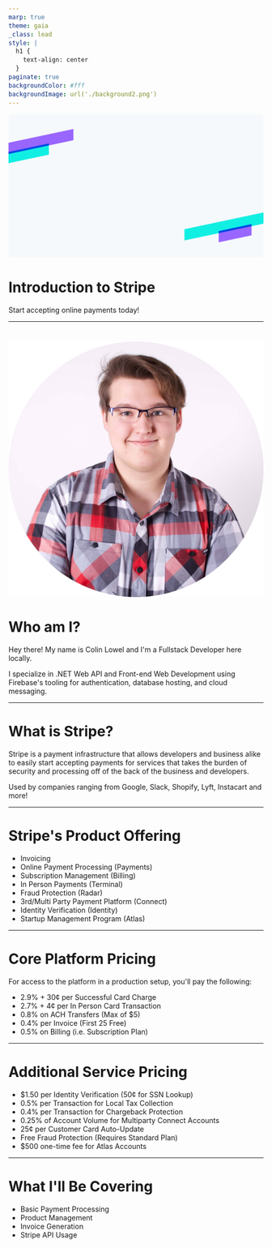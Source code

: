 ```yaml
---
marp: true
theme: gaia
_class: lead
style: |
  h1 {
    text-align: center
  }
paginate: true
backgroundColor: #fff
backgroundImage: url('./background2.png')
---
```


![bg](./background.png)

# Introduction to Stripe

Start accepting online payments today!

---

#

![bg left:30% 70%](./headshot.png)

# Who am I?

Hey there! My name is Colin Lowel and I'm a Fullstack Developer here locally.

I specialize in .NET Web API and Front-end Web Development using Firebase's tooling for authentication, database hosting, and cloud messaging.


---

#

# What is Stripe?

Stripe is a payment infrastructure that allows developers and business alike to easily start accepting payments for services that takes the burden of security and processing off of the back of the business and developers.

Used by companies ranging from Google, Slack, Shopify, Lyft, Instacart and more!

---
#

# Stripe's Product Offering

- Invoicing
- Online Payment Processing (Payments)
- Subscription Management (Billing)
- In Person Payments (Terminal)
- Fraud Protection (Radar)
- 3rd/Multi Party Payment Platform (Connect)
- Identity Verification (Identity)
- Startup Management Program (Atlas)
<!-- Atlas: Allows you to form a LLC or C Corporation with ease -->

---
#

# Core Platform Pricing

For access to the platform in a production setup, you'll pay the following:

- 2.9% + 30¢ per Successful Card Charge
- 2.7% + 4¢ per In Person Card Transaction
- 0.8% on ACH Transfers (Max of $5)
- 0.4% per Invoice (First 25 Free)
- 0.5% on Billing (i.e. Subscription Plan)

---
#

# Additional Service Pricing

- $1.50 per Identity Verification (50¢ for SSN Lookup)
- 0.5% per Transaction for Local Tax Collection
- 0.4% per Transaction for Chargeback Protection
- 0.25% of Account Volume for Multiparty Connect Accounts
- 25¢ per Customer Card Auto-Update
- Free Fraud Protection (Requires Standard Plan)
- $500 one-time fee for Atlas Accounts

<!--
Chargeback Protection: Stripe will cover both the disputed amount and any dispute fees—no evidence submission required.

Connect Accounts: Multiparty accounts are Express/Custom accounts that allow you to build a custom mutli-party platform solutions

Card Auto Update: Allows stripe to automatically update the billing card data for your customers should their bank issue a new card and the provider is participating -->

---

#

# What I'll Be Covering

- Basic Payment Processing
- Product Management
- Invoice Generation
- Stripe API Usage